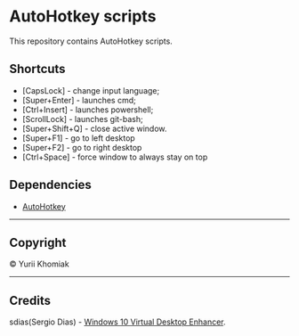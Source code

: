 # AutoHotkey scripts
  
This repository contains AutoHotkey scripts.  
  
## Shortcuts  
  
- \[CapsLock\] - change input language;  
- \[Super+Enter\] - launches cmd;  
- \[Ctrl+Insert\] - launches powershell;  
- \[ScrollLock\] - launches git-bash;  
- \[Super+Shift+Q\] - close active window.  
- \[Super+F1\] - go to left desktop  
- \[Super+F2\] - go to right desktop  
- \[Ctrl+Space\] - force window to always stay on top  
  
## Dependencies  
  
- [AutoHotkey](https://www.autohotkey.com)  

---  
  
## Copyright  
  
© Yurii Khomiak  
  
---  
  
## Credits  
  
sdias(Sergio Dias) - [Windows 10 Virtual Desktop Enhancer](https://github.com/sdias/win-10-virtual-desktop-enhancer).  
